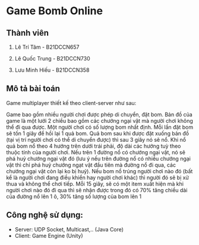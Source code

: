 # Game Bomb Online

## Thành viên
1. Lê Trí Tâm - B21DCCN657
   
2. Lê Quốc Trung - B21DCCN730
   
3. Lưu Minh Hiếu - B21DCCN358

## Mô tả bài toán

Game multiplayer thiết kế theo client-server như sau:

Game bao gồm nhiều người chơi được phép di chuyển, đặt bom. Bản đồ của game là một lưới 2 chiều bao gồm các chướng ngại vật mà người chơi không thể đi qua được. Một người chơi có số lượng bom nhất định. Mỗi lần đặt bom sẽ tốn 1 giây để hồi lại 1 quả bom. Quả bom sau khi được đặt xuống bản đồ (tại vị trí người chơi có thể di chuyển được) thì sau 3 giây nó sẽ nổ. Khi nổ quả bom nổ theo 4 hướng trên dưới trái phải, độ dài các hướng tuỳ theo thuộc tính của người chơi. Nếu trên 1 đường nổ có chướng ngại vật, nó sẽ phá huỷ chướng ngại vật đó (lưu ý nếu trên đường nổ có nhiều chướng ngại vật thì chỉ phá huỷ chướng ngạt vật đầu tiên mà đường nổ đi qua, các chướng ngại vật còn lại ko bị huỷ). Nếu bom nổ trúng người chơi nào đó (bất kể là người chơi đang điều khiển hay người chơi khác) thì người đó sẽ bị xử thua và không thể chơi tiếp. Mỗi 15 giây, sẽ có một item xuất hiện mà khi người chơi nào đó đi qua thì sẽ nhận được trong đó có 70% tăng chiều dài của đường nổ lên 1 ô, 30% tăng số lượng của bom lên 1

## Công nghệ sử dụng:

- Server: UDP Socket, Multicast,.. (Java Core)
- Client: Game Engine (Unity)
